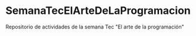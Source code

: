 # SemanaTecElArteDeLaProgramacion
Repositorio de actividades de la semana Tec "El arte de la programación"
